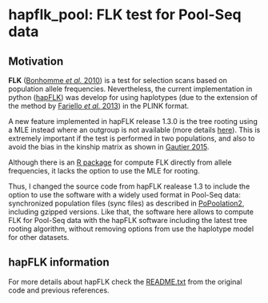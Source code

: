 hapflk_pool: FLK test for Pool-Seq data
=======================================

## Motivation

__FLK__ ([Bonhomme _et al._ 2010](http://www.genetics.org/content/186/1/241.abstract)) is a test for selection scans based on population allele frequencies.
Nevertheless, the current implementation in python ([hapFLK](https://forge-dga.jouy.inra.fr/projects/hapflk)) was develop for using haplotypes (due to the
extension of the method by [Fariello _et al._ 2013](http://www.genetics.org/content/193/3/929.abstract)) in the PLINK format.

A new feature implemented in hapFLK release 1.3.0 is the tree rooting using a MLE instead where an outgroup is not available (more details 
[here](https://forge-dga.jouy.inra.fr/projects/hapflk/news)). This is extremely important if the test is performed in two populations, and also to avoid the 
bias in the kinship matrix as shown in [Gautier 2015](http://www.genetics.org/content/201/4/1555.long).

Although there is an [R package](https://qgsp.jouy.inra.fr/index.php?option=com_content&view=article&id=50&Itemid=55) for compute FLK directly from allele frequencies,
it lacks the option to use the MLE for rooting. 

Thus, I changed the source code from hapFLK realease 1.3 to include the option to use the software with a widely used format in Pool-Seq data: synchronized population
files (sync files) as described in [PoPoolation2](https://sourceforge.net/p/popoolation2/wiki/Main/), including gzipped versions. Like that, the software here allows 
to compute FLK for Pool-Seq data with the hapFLK software including the latest tree rooting algorithm, without removing options from use the haplotype model for other 
datasets.

## hapFLK information

For more details about hapFLK check the [README.txt](https://github.com/magicDGS/hapFLK-extension/blob/master/README.txt) from the original code and previous references.